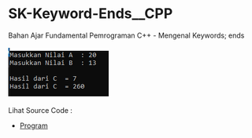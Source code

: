 # SK-Keyword-Ends__CPP
Bahan Ajar Fundamental Pemrograman C++ - Mengenal Keywords; ends<br><br>
<img src="https://github.com/RizkyKhapidsyah/SK-Keyword-Ends__CPP/blob/master/SK-Keyword-Ends__CPP/Result/001.PNG"><br><br>
Lihat Source Code : <br>
- <a href="https://github.com/RizkyKhapidsyah/SK-Keyword-Ends__CPP/blob/master/SK-Keyword-Ends__CPP/Source.cpp">Program</a>
